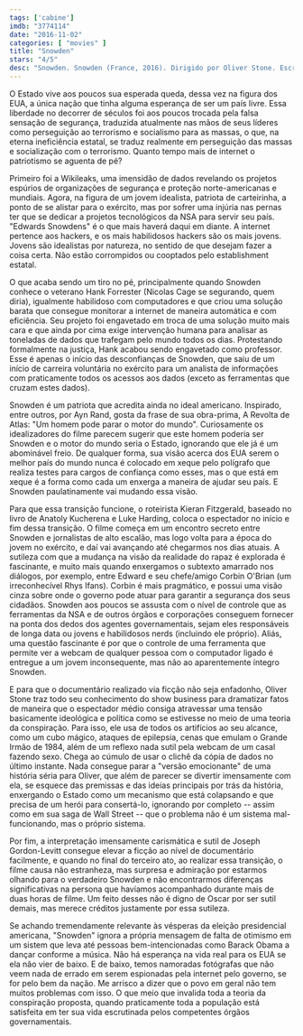 ```yaml
---
tags: ['cabine']
imdb: "3774114"
date: "2016-11-02"
categories: [ "movies" ]
title: "Snowden"
stars: "4/5"
desc: "Snowden. Snowden (France, 2016). Dirigido por Oliver Stone. Escrito por Kieran Fitzgerald, Oliver Stone, Anatoly Kucherena, Luke Harding. Com Melissa Leo (Laura Poitras), Zachary Quinto (Glenn Greenwald), Joseph Gordon-Levitt (Edward Snowden), Jaymes Butler (Drill Sergeant), Robert Firth (Dr. Stillwell), Rachel Handshaw (CIA Polygraph Adminstrator), Christian Contreras (CIA Psychologist), Parker Sawyers (CIA Interviewer), Rhys Ifans (Corbin O'Brian)."
---
```

O Estado vive aos poucos sua esperada queda, dessa vez na figura dos EUA, a única nação que tinha alguma esperança de ser um país livre. Essa liberdade no decorrer de séculos foi aos poucos trocada pela falsa sensação de segurança, traduzida atualmente nas mãos de seus líderes como perseguição ao terrorismo e socialismo para as massas, o que, na eterna ineficiência estatal, se traduz realmente em perseguição das massas e socialização com o terrorismo. Quanto tempo mais de internet o patriotismo se aguenta de pé?

Primeiro foi a Wikileaks, uma imensidão de dados revelando os projetos espúrios de organizações de segurança e proteção norte-americanas e mundiais. Agora, na figura de um jovem idealista, patriota de carteirinha, a ponto de se alistar para o exército, mas por sofrer uma injúria nas pernas ter que se dedicar a projetos tecnológicos da NSA para servir seu país. "Edwards Snowdens" é o que mais haverá daqui em diante. A internet pertence aos hackers, e os mais habilidosos hackers são os mais jovens. Jovens são idealistas por natureza, no sentido de que desejam fazer a coisa certa. Não estão corrompidos ou cooptados pelo establishment estatal.

O que acaba sendo um tiro no pé, principalmente quando Snowden conhece o veterano Hank Forrester (Nicolas Cage se segurando, quem diria), igualmente habilidoso com computadores e que criou uma solução barata que consegue monitorar a internet de maneira automática e com eficiência. Seu projeto foi engavetado em troca de uma solução muito mais cara e que ainda por cima exige intervenção humana para analisar as toneladas de dados que trafegam pelo mundo todos os dias. Protestando formalmente na justiça, Hank acabou sendo engavetado como professor. Esse é apenas o início das desconfianças de Snowden, que saiu de um início de carreira voluntária no exército para um analista de informações com praticamente todos os acessos aos dados (exceto as ferramentas que cruzam estes dados).

Snowden é um patriota que acredita ainda no ideal americano. Inspirado, entre outros, por Ayn Rand, gosta da frase de sua obra-prima, A Revolta de Atlas: "Um homem pode parar o motor do mundo". Curiosamente os idealizadores do filme parecem sugerir que este homem poderia ser Snowden e o motor do mundo seria o Estado, ignorando que ele já é um abominável freio. De qualquer forma, sua visão acerca dos EUA serem o melhor país do mundo nunca é colocado em xeque pelo polígrafo que realiza testes para cargos de confiança como esses, mas o que está em xeque é a forma como cada um enxerga a maneira de ajudar seu país. E Snowden paulatinamente vai mudando essa visão.

Para que essa transição funcione, o roteirista Kieran Fitzgerald, baseado no livro de Anatoly Kucherena e Luke Harding, coloca o espectador no início e fim dessa transição. O filme começa em um encontro secreto entre Snowden e jornalistas de alto escalão, mas logo volta para a época do jovem no exército, e daí vai avançando até chegarmos nos dias atuais. A sutileza com que a mudança na visão da realidade do rapaz é explorada é fascinante, e muito mais quando enxergamos o subtexto amarrado nos diálogos, por exemplo, entre Edward e seu chefe/amigo Corbin O'Brian (um irreconhecível Rhys Ifans). Corbin é mais pragmático, e possui uma visão cinza sobre onde o governo pode atuar para garantir a segurança dos seus cidadãos. Snowden aos poucos se assusta com o nível de controle que as ferramentas da NSA e de outros órgãos e corporações conseguem fornecer na ponta dos dedos dos agentes governamentais, sejam eles responsáveis de longa data ou jovens e habilidosos nerds (incluindo ele próprio). Aliás, uma questão fascinante é por que o controle de uma ferramenta que permite ver a webcam de qualquer pessoa com o computador ligado é entregue a um jovem inconsequente, mas não ao aparentemente íntegro Snowden.

E para que o documentário realizado via ficção não seja enfadonho, Oliver Stone traz todo seu conhecimento do show business para dramatizar fatos de maneira que o espectador médio consiga atravessar uma tensão basicamente ideológica e política como se estivesse no meio de uma teoria da conspiração. Para isso, ele usa de todos os artifícios ao seu alcance, como um cubo mágico, ataques de epilepsia, cenas que emulam o Grande Irmão de 1984, além de um reflexo nada sutil pela webcam de um casal fazendo sexo. Chega ao cúmulo de usar o clichê da cópia de dados no último instante. Nada consegue parar a "versão emocionante" de uma história séria para Oliver, que além de parecer se divertir imensamente com ela, se esquece das premissas e das ideias principais por trás da história, enxergando o Estado como um mecanismo que está colapsando e que precisa de um herói para consertá-lo, ignorando por completo -- assim como em sua saga de Wall Street -- que o problema não é um sistema mal-funcionando, mas o próprio sistema.

Por fim, a interpretação imensamente carismática e sutil de Joseph Gordon-Levitt consegue elevar a ficção ao nível de documentário facilmente, e quando no final do terceiro ato, ao realizar essa transição, o filme causa não estranheza, mas surpresa e admiração por estarmos olhando para o verdadeiro Snowden e não encontrarmos diferenças significativas na persona que havíamos acompanhado durante mais de duas horas de filme. Um feito desses não é digno de Oscar por ser sutil demais, mas merece créditos justamente por essa sutileza.

Se achando tremendamente relevante às vésperas da eleição presidencial americana, "Snowden" ignora a própria mensagem de falta de otimismo em um sistem que leva até pessoas bem-intencionadas como Barack Obama a dançar conforme a música. Não há esperança na vida real para os EUA se ela não vier de baixo. E de baixo, temos namoradas fotógrafas que não veem nada de errado em serem espionadas pela internet pelo governo, se for pelo bem da nação. Me arrisco a dizer que o povo em geral não tem muitos problemas com isso. O que meio que invalida toda a teoria da conspiração proposta, quando praticamente toda a população está satisfeita em ter sua vida escrutinada pelos competentes órgãos governamentais.

